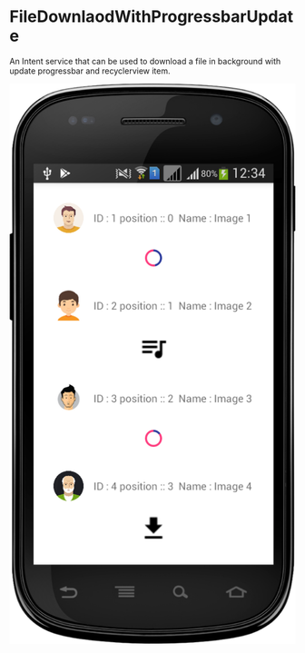 # FileDownlaodWithProgressbarUpdate

An Intent service that can be used to download a file in background with update progressbar and recyclerview item.


![](https://github.com/Sap1113/FileDownlaodWithProgressbarUpdate/blob/master/screen1.png)
